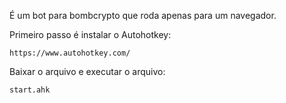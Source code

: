 É um bot para bombcrypto que roda apenas para um navegador.

Primeiro passo é instalar o Autohotkey:

    https://www.autohotkey.com/
    
    
Baixar o arquivo e executar o arquivo:

    start.ahk
